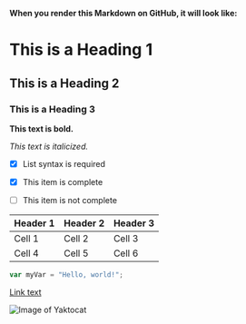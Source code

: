 **When you render this Markdown on GitHub, it will look like:**

# This is a Heading 1

## This is a Heading 2

### This is a Heading 3

**This text is bold.**

*This text is italicized.*


- [x] List syntax is required
- [x] This item is complete
- [ ] This item is not complete


| Header 1 | Header 2 | Header 3 |
|---|---|---|
| Cell 1 | Cell 2 | Cell 3 |
| Cell 4 | Cell 5 | Cell 6 |
``` javascript
var myVar = "Hello, world!";
```
[Link text](https://www.example.com)

![Image of Yaktocat](https://octodex.github.com/images/yaktocat.png)


